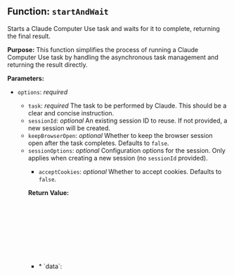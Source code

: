 ## Function: `startAndWait`

Starts a Claude Computer Use task and waits for it to complete, returning the final result.

**Purpose:**
This function simplifies the process of running a Claude Computer Use task by handling the asynchronous task management and returning the result directly.

**Parameters:**

*   `options`: <object> *required*
    *   `task`: <string> *required* The task to be performed by Claude. This should be a clear and concise instruction.
    *   `sessionId`: <string> *optional* An existing session ID to reuse. If not provided, a new session will be created.
    *   `keepBrowserOpen`: <boolean> *optional* Whether to keep the browser session open after the task completes. Defaults to `false`.
    *   `sessionOptions`: <object> *optional* Configuration options for the session. Only applies when creating a new session (no `sessionId` provided).
        *   `acceptCookies`: <boolean> *optional* Whether to accept cookies. Defaults to `false`.


**Return Value:**

*   <object>
    *   `data`: <object> *optional*
        *   `finalResult`: <string> *optional* The final result of the task execution.

**Examples:**

```typescript
// Example 1: Minimal usage with only required arguments
import { Hyperbrowser } from "@hyperbrowser/sdk";

import * as dotenv from 'dotenv';
dotenv.config();

const hbClient = new Hyperbrowser({
  apiKey: process.env.HYPERBROWSER_API_KEY,
});

const result1 = await hbClient.agents.claudeComputerUse.startAndWait({
  task: "what are the top 5 posts on Hacker News",
});

console.log(`Output:\n${result1.data?.finalResult}`);


// Example 2: Reusing a session and keeping it open
const session = await hbClient.sessions.create();

try {
  const result2 = await hbClient.agents.claudeComputerUse.startAndWait({
    task: "What is the title of the first post on Hacker News today?",
    sessionId: session.id,
    keepBrowserOpen: true,
  });

  console.log(`Output:\n${result2.data?.finalResult}`);

  const result3 = await hbClient.agents.claudeComputerUse.startAndWait({
    task: "Tell me how many upvotes the first post has.",
    sessionId: session.id,
  });

  console.log(`\nOutput:\n${result3.data?.finalResult}`);
} catch (err) {
  console.error(`Error: ${err}`);
} finally {
  await hbClient.sessions.stop(session.id);
}


// Example 3: Specifying session options
const result4 = await hbClient.agents.claudeComputerUse.startAndWait({
  task: "what are the top 5 posts on Hacker News",
  sessionOptions: {
    acceptCookies: true,
  }
});

console.log(`Output:\n${result4.data?.finalResult}`);

```


## Environment Variables

*   **HYPERBROWSER_API_KEY**: <string> *required*
    *   Description: The API key for authenticating with Hyperbrowser.
    *   Format: A valid API key string.


## Constructor: `Hyperbrowser`

Initializes a new instance of the Hyperbrowser SDK client.

**Purpose:**
Creates a client object for interacting with the Hyperbrowser API.

**Parameters:**

*   `options`: <object> *required*
    *   `apiKey`: <string> *required* The API key for authenticating with Hyperbrowser.

**Return Value:**

*   A new `Hyperbrowser` client instance.

**Examples:**

```typescript
import { Hyperbrowser } from "@hyperbrowser/sdk";

import * as dotenv from 'dotenv';
dotenv.config();

const hbClient = new Hyperbrowser({
  apiKey: process.env.HYPERBROWSER_API_KEY,
});
```

